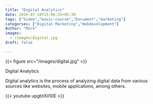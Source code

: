 ```yaml
---
title: "Digital Analytics"
date: 2020-07-10T15:06:33+05:30
tags: ["Video","basic-course","Document","marketing"]
categories: ["Digital Marketing","Webdevelopment"]
Author: "Mark"
images:
  - /images/digital.jpg
draft: false

---
```


{{< figure src="/images/digital.jpg" >}}

Digital Analytics

Digital analytics is the process of analyzing digital data from various sources like websites, mobile applications, among others.

{{< youtube upgbtXil10E >}}

